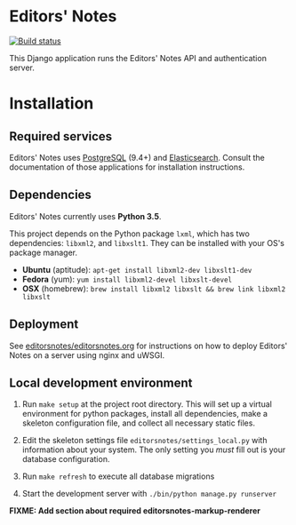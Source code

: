 # Editors' Notes

[![Build status](https://travis-ci.org/editorsnotes/editorsnotes.svg)](https://travis-ci.org/editorsnotes/editorsnotes)

This Django application runs the Editors' Notes API and authentication server.


# Installation

## Required services

Editors' Notes uses [PostgreSQL] (9.4+) and [Elasticsearch]. Consult the
documentation of those applications for installation instructions.


## Dependencies

Editors' Notes currently uses **Python 3.5**.

This project depends on the Python package `lxml`, which has two dependencies:
`libxml2`, and `libxslt1`. They can be installed with your OS's package manager.

  * __Ubuntu__ (aptitude): `apt-get install libxml2-dev libxslt1-dev`
  * __Fedora__ (yum): `yum install libxml2-devel libxslt-devel`
  * __OSX__ (homebrew): `brew install libxml2 libxslt && brew link libxml2 libxslt`


## Deployment

See [editorsnotes/editorsnotes.org] for instructions on how to deploy Editors'
Notes on a server using nginx and uWSGI.


## Local development environment

  1. Run `make setup` at the project root directory. This will set up a virtual
     environment for python packages, install all dependencies, make a skeleton
     configuration file, and collect all necessary static files.

  2. Edit the skeleton settings file `editorsnotes/settings_local.py` with
     information about your system. The only setting you *must* fill out is
     your database configuration.

  3. Run `make refresh` to execute all database migrations

  4. Start the development server with `./bin/python manage.py runserver`

__FIXME: Add section about required editorsnotes-markup-renderer__


[PostgreSQL]: http://www.postgresql.org/
[Elasticsearch]: https://www.elastic.co/products/elasticsearch
[editorsnotes/editorsnotes.org]: https://github.com/editorsnotes/editorsnotes.org
